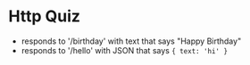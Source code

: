# Http Quiz

* responds to '/birthday' with text that says "Happy Birthday"
* responds to '/hello' with JSON that says `{ text: 'hi' }`
